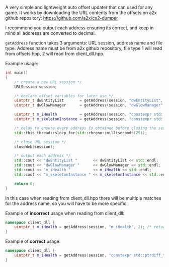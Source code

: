 A very simple and lightweight auto offset updater that can used for any game. It works by downloading the URL contents from the offsets on a2x github repository: https://github.com/a2x/cs2-dumper

I recommend you output each address ensuring its correct, and keep in mind all addresss are converted to decimal.

```getAddress``` function takes 3 arguments: URL session, address name and file type. Address name must be from a2x github repository, file type 1 will read from offsets.hpp, 2 will read from client_dll.hpp.

Example usage:
~~~cpp
int main()
{
    /* create a new URL session */
    URLSession session; 

    /* declare offset variables for later use */
    uintptr_t dwEntityList       = getAddress(session, "dwEntityList", 1);
    uintptr_t dwGlowManager      = getAddress(session, "dwGlowManager", 1);

    uintptr_t m_iHealth          = getAddress(session, "constexpr std::ptrdiff_t m_iHealth ", 2);
    uintptr_t m_skeletonInstance = getAddress(session, "constexpr std::ptrdiff_t m_skeletonInstance ", 2);

    /* delay to ensure every address is obtained before closing the session */
    std::this_thread::sleep_for(std::chrono::milliseconds(25));

    /* close URL session */
    closeWeb(session);

    /* output each address */
    std::cout << "dwEntityList "       << dwEntityList << std::endl;
    std::cout << "dwGlowManager "      << dwGlowManager << std::endl;
    std::cout << "m_iHealth "          << m_iHealth << std::endl;
    std::cout << "m_skeletonInstance " << m_skeletonInstance << std::endl;

    return 0;
}
~~~
In this case when reading from client_dll.hpp there will be multiple matches for the address name, so you will have to be more specific.

Example of **incorrect** usage when reading from client_dll:
~~~cpp
namespace client_dll {
	uintptr_t m_iHealth = getAddress(session, "m_iHealth", 2); /* returns 0 */
}
~~~
Example of **correct** usage:
~~~cpp
namespace client_dll {
	uintptr_t m_iHealth = getAddress(session, "constexpr std::ptrdiff_t m_iHealth = ", 2); /* returns correct data */
}
~~~

